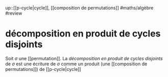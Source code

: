 up::[[p-cycle|cycle]], [[composition de permutations]]
#maths/algèbre #review
# décomposition en produit de cycles disjoints

Soit $\sigma$ une [[permutation]].
La _décomposition en produit de cycles disjoints_ de $\sigma$ est une écriture de $\sigma$ comme un produit (une [[composition de permutations]]) de [[p-cycle|cycle]]


